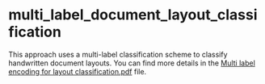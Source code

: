 # multi_label_document_layout_classification
This approach uses a multi-label classification scheme to classify handwritten document layouts.
You can find more details in the [Multi label encoding for layout classification.pdf](https://github.com/beratkurar/multi_label_document_layout_classification/blob/main/Multi%20label%20encoding%20for%20layout%20classification.pdf) file.

